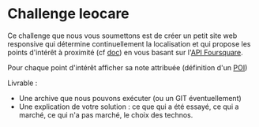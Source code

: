 Challenge leocare 
=================

Ce challenge que nous vous soumettons est de créer un petit site web responsive 
qui détermine continuellement la localisation et qui propose les points 
d'intérêt à proximité (cf [doc](https://developer.foursquare.com/docs/venues/search))
en vous basant sur l'[API Foursquare](https://developer.foursquare.com/).

Pour chaque point d'intérêt afficher sa note attribuée 
(définition d'un [POI](https://developer.foursquare.com/docs/venues/venues))

Livrable :
* Une archive que nous pouvons exécuter (ou un GIT éventuellement)
* Une explication de votre solution :  ce que qui a été essayé, ce qui a 
  marché, ce qui n'a pas marché, le choix des technos.


